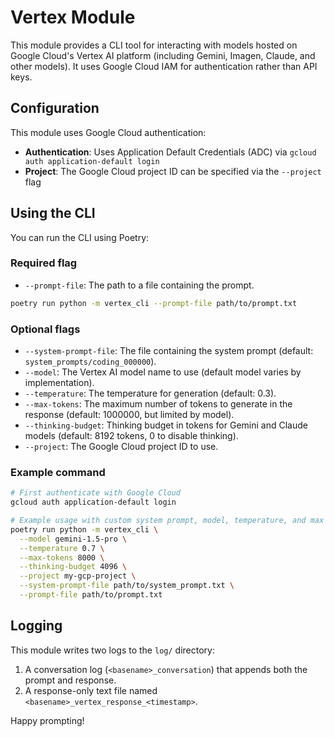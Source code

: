 # Vertex Module

This module provides a CLI tool for interacting with models hosted on Google Cloud's Vertex AI platform (including Gemini, Imagen, Claude, and other models). It uses Google Cloud IAM for authentication rather than API keys.

## Configuration

This module uses Google Cloud authentication:

- **Authentication**: Uses Application Default Credentials (ADC) via `gcloud auth application-default login`
- **Project**: The Google Cloud project ID can be specified via the `--project` flag

## Using the CLI

You can run the CLI using Poetry:

### Required flag

* `--prompt-file`: The path to a file containing the prompt.

```bash
poetry run python -m vertex_cli --prompt-file path/to/prompt.txt
```

### Optional flags

* `--system-prompt-file`: The file containing the system prompt (default: `system_prompts/coding_000000`).
* `--model`: The Vertex AI model name to use (default model varies by implementation).
* `--temperature`: The temperature for generation (default: 0.3).
* `--max-tokens`: The maximum number of tokens to generate in the response (default: 1000000, but limited by model).
* `--thinking-budget`: Thinking budget in tokens for Gemini and Claude models (default: 8192 tokens, 0 to disable thinking).
* `--project`: The Google Cloud project ID to use.

### Example command

```bash
# First authenticate with Google Cloud
gcloud auth application-default login

# Example usage with custom system prompt, model, temperature, and max tokens.
poetry run python -m vertex_cli \
  --model gemini-1.5-pro \
  --temperature 0.7 \
  --max-tokens 8000 \
  --thinking-budget 4096 \
  --project my-gcp-project \
  --system-prompt-file path/to/system_prompt.txt \
  --prompt-file path/to/prompt.txt
```

## Logging

This module writes two logs to the `log/` directory:

1. A conversation log (`<basename>_conversation`) that appends both the prompt and response.
2. A response-only text file named `<basename>_vertex_response_<timestamp>`.

Happy prompting!
